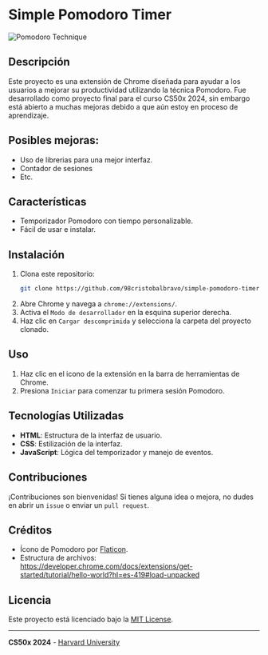 # Simple Pomodoro Timer
![Pomodoro Technique](https://www.flaticon.com/free-icon/pomodoro-technique_14358952?term=pomodoro&page=1&position=93&origin=search&related_id=14358952)

## Descripción
Este proyecto es una extensión de Chrome diseñada para ayudar a los usuarios a mejorar su productividad utilizando la técnica Pomodoro. Fue desarrollado como proyecto final para el curso CS50x 2024, sin embargo está abierto a muchas mejoras debido a que aún estoy en proceso de aprendizaje.

## Posibles mejoras:
- Uso de librerias para una mejor interfaz.
- Contador de sesiones
- Etc.

## Características
- Temporizador Pomodoro con tiempo personalizable.
- Fácil de usar e instalar.

## Instalación
1. Clona este repositorio:
    ```sh
    git clone https://github.com/98cristobalbravo/simple-pomodoro-timer.git
    ```
2. Abre Chrome y navega a `chrome://extensions/`.
3. Activa el `Modo de desarrollador` en la esquina superior derecha.
4. Haz clic en `Cargar descomprimida` y selecciona la carpeta del proyecto clonado.

## Uso
1. Haz clic en el icono de la extensión en la barra de herramientas de Chrome.
3. Presiona `Iniciar` para comenzar tu primera sesión Pomodoro.

## Tecnologías Utilizadas
- **HTML**: Estructura de la interfaz de usuario.
- **CSS**: Estilización de la interfaz.
- **JavaScript**: Lógica del temporizador y manejo de eventos.

## Contribuciones
¡Contribuciones son bienvenidas! Si tienes alguna idea o mejora, no dudes en abrir un `issue` o enviar un `pull request`.

## Créditos
- Ícono de Pomodoro por [Flaticon](https://www.flaticon.com/free-icon/pomodoro-technique_14358952?term=pomodoro&page=1&position=93&origin=search&related_id=14358952).
- Estructura de archivos: https://developer.chrome.com/docs/extensions/get-started/tutorial/hello-world?hl=es-419#load-unpacked

## Licencia
Este proyecto está licenciado bajo la [MIT License](LICENSE).

---

**CS50x 2024** - [Harvard University](https://cs50.harvard.edu/x/2024/)
